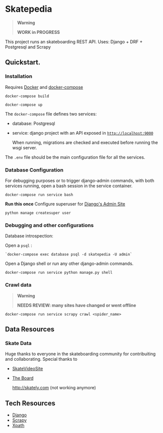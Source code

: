 # Skatepedia


> **Warning**
>
> **WORK in PROGRESS**

This project runs an skateboarding REST API.
Uses: Django + DRF + Postgresql and Scrapy

## Quickstart.

### Installation

Requires [Docker](https://www.docker.com/) and [docker-compose](https://docs.docker.com/compose/)


`docker-compose build`

`docker-compose up`

The `docker-compose` file defines two services:

- database: Postgresql

- service:  django project with an API exposed in <a href="http://localhost:9000"> `http://localhost:9000`</a>

    When running, migrations are checked and executed before running the wsgi server.

The `.env` file should be the main  configuration file for all the services.

### Database Configuration

For debugging purposes or to trigger django-admin commands, with both services running, open a bash session in the service container.

`docker-compose run service bash`

**Run this once**  Configure superuser for [Django's Admin Site](http://localhost:9000/admin)

`python manage createsuper user`

### Debugging and other configurations

Database introspection:

Open a `psql` :

    `docker-compose exec database psql -d skatepedia -U admin`

Open a Django shell or run any other django-admin commands.

`docker-compose run service python manage.py shell`


### Crawl data

> **Warning**
>
> **NEEDS REVIEW: many sites have changed or went offline**

`docker-compose run service scrapy crawl <spider_name>`


## Data Resources

### Skate Data

Huge thanks to everyone in the skateboarding community for contribuiting and collaborating.
Special thanks to

- [SkateVideoSite](http://www.skatevideosite.com)
- [The Board](https://theboardr.com/)

  http://skately.com (not working anymore)

## Tech Resources

- [Django](https://docs.djangoproject.com/)
- [Scrapy](https://doc.scrapy.org/)
- [Xpath](https://devhints.io/xpath)
